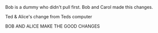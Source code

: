 
Bob is a dummy who didn't pull first.
Bob and Carol made this changes.

Ted & Alice's change from Teds computer

BOB AND ALICE MAKE THE GOOD CHANGES

